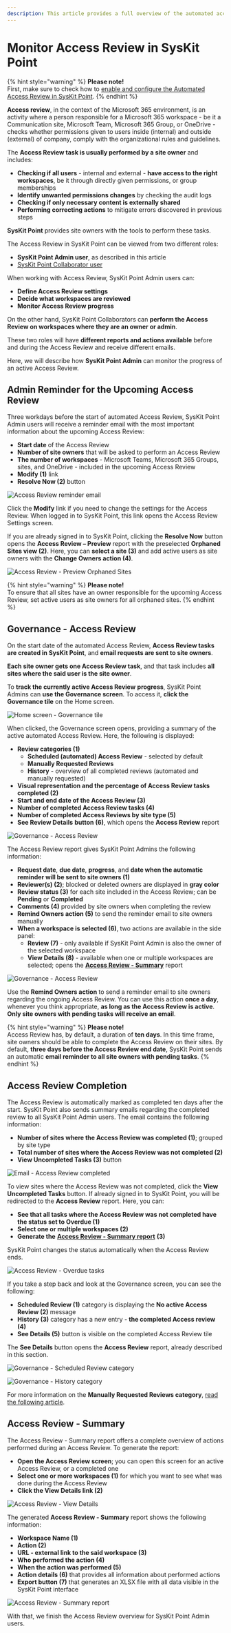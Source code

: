 ```yaml
---
description: This article provides a full overview of the automated access review process for SysKit Point Admins.
---
```


# Monitor Access Review in SysKit Point

{% hint style="warning" %}
**Please note!**  
First, make sure to check how to [enable and configure the Automated Access Review in SysKit Point](enable-permissions-review.md).
{% endhint %}

**Access review**, in the context of the Microsoft 365 environment, is an activity where a person responsible for a Microsoft 365 workspace - be it a Communication site, Microsoft Team, Microsoft 365 Group, or OneDrive - checks whether permissions given to users inside \(internal\) and outside \(external\) of company, comply with the organizational rules and guidelines. 

The **Access Review task is usually performed by a site owner** and includes:

* **Checking if all users** - internal and external - **have access to the right workspaces**, be it through directly given permissions, or group memberships
* **Identify unwanted permissions changes** by checking the audit logs 
* **Checking if only necessary content is externally shared**
* **Performing correcting actions** to mitigate errors discovered in previous steps

**SysKit Point** provides site owners with the tools to perform these tasks.

The Access Review in SysKit Point can be viewed from two different roles:

* **SysKit Point Admin user**, as described in this article
* [SysKit Point Collaborator user](../../point-collaborators/access-review.md)

When working with Access Review, SysKit Point Admin users can:

* **Define Access Review settings**
* **Decide what workspaces are reviewed**
* **Monitor Access Review progress**

On the other hand, SysKit Point Collaborators can **perform the Access Review on workspaces where they are an owner or admin**.

These two roles will have **different reports and actions available** before and during the Access Review and receive different emails.

Here, we will describe how **SysKit Point Admin** can monitor the progress of an active Access Review.

## Admin Reminder for the Upcoming Access Review

Three workdays before the start of automated Access Review, SysKit Point Admin users will receive a reminder email with the most important information about the upcoming Access Review:

* **Start date** of the Access Review
* **Number of site owners** that will be asked to perform an Access Review
* **The number of workspaces** - Microsoft Teams, Microsoft 365 Groups, sites, and OneDrive - included in the upcoming Access Review
* **Modify \(1\)** link
* **Resolve Now \(2\)** button

![Access Review reminder email](../../.gitbook/assets/permissions-review_reminder-before.png)

Click the **Modify** link if you need to change the settings for the Access Review. When logged in to SysKit Point, this link opens the Access Review Settings screen.

If you are already signed in to SysKit Point, clicking the **Resolve Now** button opens the **Access Review – Preview** report with the preselected **Orphaned Sites view \(2\)**. Here, you can **select a site \(3\)** and add active users as site owners with the **Change Owners action \(4\)**.


![Access Review - Preview Orphaned Sites](../../.gitbook/assets/monitor-permissions-review_preview-orphaned.png)


{% hint style="warning" %}
**Please note!**  
To ensure that all sites have an owner responsible for the upcoming Access Review, set active users as site owners for all orphaned sites.
{% endhint %}

## Governance - Access Review

On the start date of the automated Access Review, **Access Review tasks are created in SysKit Point**, and **email requests are sent to site owners**. 

**Each site owner gets one Access Review task**, and that task includes **all sites where the said user is the site owner**.

To **track the currently active Access Review** **progress**, SysKit Point Admins can **use the Governance screen**. To access it, **click the Governance tile** on the Home screen.

![Home screen - Governance tile](../../.gitbook/assets/monitor-permissions-review_home-screen.png)

When clicked, the Governance screen opens, providing a summary of the active automated Access Review. Here, the following is displayed:

* **Review categories \(1\)**
  * **Scheduled \(automated\) Access Review** - selected by default
  * **Manually Requested Reviews**
  * **History** - overview of all completed reviews \(automated and manually requested\)
* **Visual representation and the percentage of Access Review tasks completed \(2\)**
* **Start and end date of the Access Review \(3\)**
* **Number of completed Access Review tasks \(4\)**
* **Number of completed Access Reviews by site type \(5\)**
* **See Review Details** **button \(6\)**, which opens the **Access Review** report

![Governance - Access Review](../../.gitbook/assets/monitor-permissions-review_governance.png)

The Access Review report gives SysKit Point Admins the following information:

* **Request date**, **due date**, **progress**, and **date when the automatic reminder will be sent to site owners \(1\)**
* **Reviewer(s) (2)**; blocked or deleted owners are displayed in **gray color**
* **Review status \(3\)** for each site included in the Access Review; can be **Pending** or **Completed**
* **Comments \(4\)** provided by site owners when completing the review
* **Remind Owners action \(5\)** to send the reminder email to site owners manually 
* **When a workspace is selected \(6\)**, two actions are available in the side panel:
  * **Review \(7\)** - only available if SysKit Point Admin is also the owner of the selected workspace
  * **View Details \(8\)** - available when one or multiple workspaces are selected; opens the [**Access Review - Summary**](monitor-permissions-review.md#permissions-review-summary) report

![Governance - Access Review](../../.gitbook/assets/monitor-permissions-review_permissions-review.png)

Use the **Remind Owners action** to send a reminder email to site owners regarding the ongoing Access Review. You can use this action **once a day**, whenever you think appropriate, **as long as the Access Review is active**. **Only site owners with pending tasks will receive an email**.

{% hint style="warning" %}
**Please note!**  
Access Review has, by default, a duration of **ten days**. In this time frame, site owners should be able to complete the Access Review on their sites. By default, **three days before the Access Review end date**, SysKit Point sends an automatic **email reminder to all site owners with pending tasks**.
{% endhint %}

## Access Review Completion

The Access Review is automatically marked as completed ten days after the start. SysKit Point also sends summary emails regarding the completed review to all SysKit Point Admin users. The email contains the following information:

* **Number of sites where the Access Review was completed \(1\)**; grouped by site type
* **Total number of sites where the Access Review was not completed \(2\)**
* **View Uncompleted Tasks \(3\)** button

![Email - Access Review completed](../../.gitbook/assets/monitor-permissions-review_email-after%20%282%29%20%282%29%20%283%29%20%282%29%20%282%29.png)

To view sites where the Access Review was not completed, click the **View Uncompleted Tasks** button. If already signed in to SysKit Point, you will be redirected to the **Access Review** report. Here, you can:

* **See that all tasks where the Access Review was not completed have the status set to Overdue \(1\)** 
* **Select one or multiple workspaces \(2\)**
* **Generate the** [**Access Review - Summary report**](monitor-permissions-review.md#permissions-review---summary) **\(3\)**

SysKit Point changes the status automatically when the Access Review ends.

![Access Review - Overdue tasks](../../.gitbook/assets/monitor-permissions-review_overdue.png)

If you take a step back and look at the Governance screen, you can see the following:

* **Scheduled Review \(1\)** category is displaying the **No active Access Review \(2\)** message
* **History \(3\)** category has a new entry - **the completed Access review \(4\)**
* **See Details \(5\)** button is visible on the completed Access Review tile

The **See Details** button opens the **Access Review** report, already described in this section.

![Governance - Scheduled Review category](../../.gitbook/assets/monitor-permissions-review_no-active.png)

![Governance - History category](../../.gitbook/assets/monitor-permissions-review_history.png)

For more information on the **Manually Requested Reviews category**, [read the following article](manually-request-permissions-review.md).

## Access Review - Summary

The Access Review - Summary report offers a complete overview of actions performed during an Access Review. To generate the report:

* **Open the Access Review screen**; you can open this screen for an active Access Review, or a completed one
* **Select one or more workspaces \(1\)** for which you want to see what was done during the Access Review
* **Click the View Details link \(2\)** 

![Access Review - View Details](../../.gitbook/assets/monitor-permissions-review_view-details.png)

The generated **Access Review - Summary** report shows the following information:

* **Workspace Name \(1\)**
* **Action \(2\)**
* **URL - external link to the said workspace \(3\)**
* **Who performed the action \(4\)** 
* **When the action was performed \(5\)**
* **Action details \(6\)** that provides all information about performed actions 
* **Export button \(7\)** that generates an XLSX file with all data visible in the SysKit Point interface

![Access Review - Summary report](../../.gitbook/assets/monitor-permissions-review_summary.png)

With that, we finish the Access Review overview for SysKit Point Admin users.

